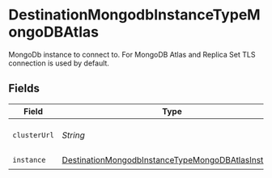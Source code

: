 # DestinationMongodbInstanceTypeMongoDBAtlas

MongoDb instance to connect to. For MongoDB Atlas and Replica Set TLS connection is used by default.


## Fields

| Field                                                                                                                           | Type                                                                                                                            | Required                                                                                                                        | Description                                                                                                                     |
| ------------------------------------------------------------------------------------------------------------------------------- | ------------------------------------------------------------------------------------------------------------------------------- | ------------------------------------------------------------------------------------------------------------------------------- | ------------------------------------------------------------------------------------------------------------------------------- |
| `clusterUrl`                                                                                                                    | *String*                                                                                                                        | :heavy_check_mark:                                                                                                              | URL of a cluster to connect to.                                                                                                 |
| `instance`                                                                                                                      | [DestinationMongodbInstanceTypeMongoDBAtlasInstance](../../models/shared/DestinationMongodbInstanceTypeMongoDBAtlasInstance.md) | :heavy_check_mark:                                                                                                              | N/A                                                                                                                             |